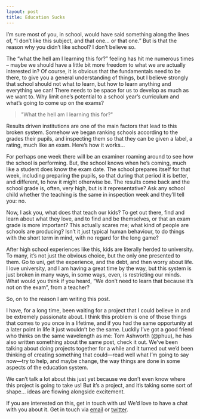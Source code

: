 ```yaml
---
layout: post
title: Education Sucks
---
```


I’m sure most of you, in school, would have said something along the lines of, “I don’t like this subject, and that one… or that one.” But is that the reason why you didn’t like school? I don’t believe so.

The “what the hell am I learning this for?” feeling has hit me numerous times – maybe we should have a little bit more freedom to what we are actually interested in? Of course, it is obvious that the fundamentals need to be there, to give you a general understanding of things, but I believe strongly that school should not what to learn, but how to learn anything and everything we can! There needs to be space for us to develop as much as we want to. Why limit one’s potential to a school year’s curriculum and what’s going to come up on the exams?

> "What the hell am I learning this for?"

Results driven institutions are one of the main factors that lead to this broken system. Somehow we began ranking schools according to the grades their pupils, and inspecting them so that they can be given a label, a rating, much like an exam. Here’s how it works…

For perhaps one week there will be an examiner roaming around to see how the school is performing. But, the school knows when he’s coming, much like a student does know the exam date. The school prepares itself for that week, including preparing the pupils, so that during that period it is better, and different, to how it might otherwise be. The results come back and the school grade is, often, very high, but is it representative? Ask any school child whether the teaching is the same in inspection week and they’ll tell you: no.

Now, I ask you, what does that teach our kids? To get out there, find and learn about what they love, and to find and be themselves, or that an exam grade is more important? This actually scares me; what kind of people are schools are producing? Isn’t it just typical human behaviour, to do things with the short term in mind, with no regard for the long game?

After high school experiences like this, kids are literally herded to university. To many, it’s not just the obvious choice, but the only one presented to them. Go to uni, get the experience, and the debt, and then worry about life. I love university, and I am having a great time by the way, but this system is just broken in many ways, in some ways, even, is restricting our minds. What would you think if you heard, “We don’t need to learn that because it’s not on the exam”, from a teacher?

So, on to the reason I am writing this post.

I have, for a long time, been waiting for a project that I could believe in and be extremely passionate about. I think this problem is one of those things that comes to you once in a lifetime, and if you had the same opportunity at a later point in life it just wouldn’t be the same. Luckily I’ve got a good friend who thinks on the same wavelength as me: Tom Ashworth (@phuu), he has also written something about the same post, check it out. We’ve been talking about doing projects together for a while and it turned out we’d been thinking of creating something that could—read well what I’m going to say now—try to help, and maybe change, the way things are done in some aspects of the education system.

We can’t talk a lot about this just yet because we don’t even know where this project is going to take us! But it’s a project, and it’s taking some sort of shape… ideas are flowing alongside excitement.

If you are interested on this, get in touch with us! We’d love to have a chat with you about it. Get in touch via [email](mailto:waltervascarvalho@gmail.com) or [twitter](http://www.twitter.com/waltercfilho).